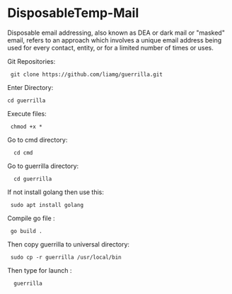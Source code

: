 # DisposableTemp-Mail
Disposable email addressing, also known as DEA or dark mail or "masked" email, refers to an approach which involves a unique email address being used for every contact, entity, or for a limited number of times or uses.

Git Repositories:

     git clone https://github.com/liamg/guerrilla.git

Enter Directory:

    cd guerrilla

Execute files:

     chmod +x *

Go to cmd directory:

      cd cmd

Go to guerrilla directory:

      cd guerrilla

If not install golang then use this:

     sudo apt install golang

Compile go file :

     go build .

Then copy  guerrilla to universal directory:

     sudo cp -r guerrilla /usr/local/bin

Then type for launch :

      guerrilla


     

     
